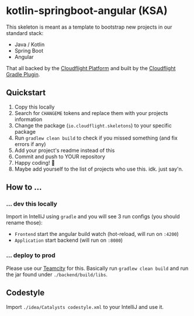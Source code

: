 # kotlin-springboot-angular (KSA)

This skeleton is meant as a template to bootstrap new projects in our standard stack:

* Java / Kotlin
* Spring Boot
* Angular

That all backed by the [Cloudflight Platform](https://git.internal.catalysts.cc/catalysts/cloudflight-platform) and built by the
[Cloudflight Gradle Plugin](https://git.internal.catalysts.cc/catalysts/cloudflight-gradle-plugin).

## Quickstart

1. Copy this locally
2. Search for `CHANGEME` tokens and replace them with your projects information
3. Change the package (`io.cloudflight.skeletons`) to your specific package
4. Run `gradlew clean build` to check if you missed something (and fix errors if any)
5. Add your project's readme instead of this
6. Commit and push to YOUR repository
7. Happy coding! 💙
8. Maybe add yourself to the list of projects who use this. idk. just say'n.

## How to ...

### ... dev this locally

Import in IntelliJ using `gradle` and you will see 3 run configs (you should rename those):

 - `Frontend` start the angular build watch (hot-reload, will run on `:4200`)
 - `Application` start backend (will run on `:8080`)

### ... deploy to prod

Please use our [Teamcity](https://teamcity.internal.catalysts.cc) for this.
Basically run `gradlew clean build` and run the jar found under `./backend/build/libs`.

## Codestyle

Import `./idea/Catalysts codestyle.xml` to your IntelliJ and use it.

